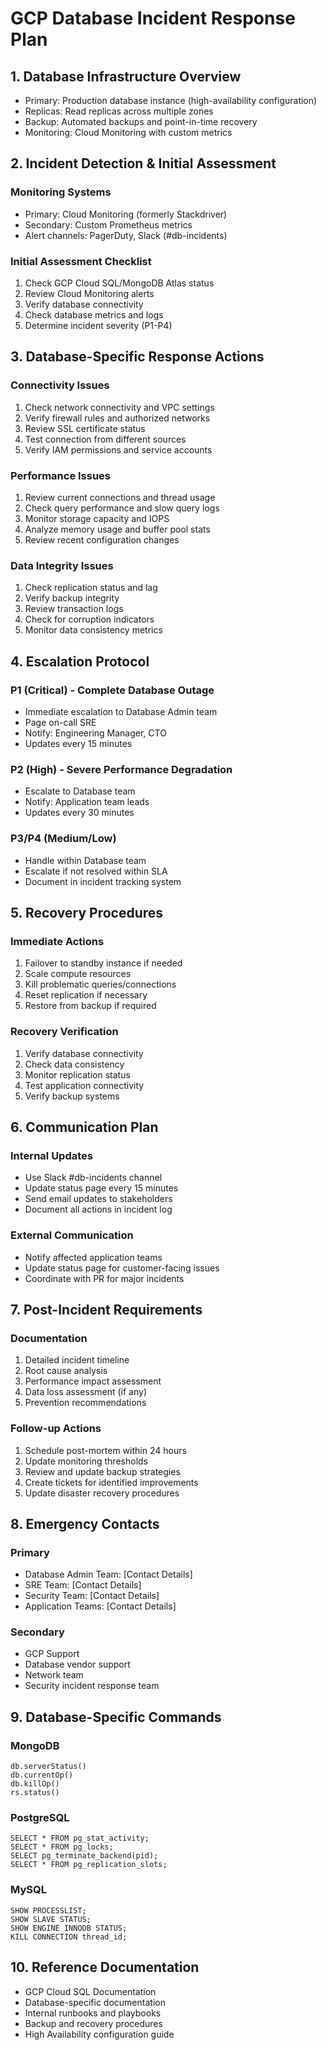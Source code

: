 # GCP Database Incident Response Plan

## 1. Database Infrastructure Overview
- Primary: Production database instance (high-availability configuration)
- Replicas: Read replicas across multiple zones
- Backup: Automated backups and point-in-time recovery
- Monitoring: Cloud Monitoring with custom metrics

## 2. Incident Detection & Initial Assessment

### Monitoring Systems
- Primary: Cloud Monitoring (formerly Stackdriver)
- Secondary: Custom Prometheus metrics
- Alert channels: PagerDuty, Slack (#db-incidents)

### Initial Assessment Checklist
1. Check GCP Cloud SQL/MongoDB Atlas status
2. Review Cloud Monitoring alerts
3. Verify database connectivity
4. Check database metrics and logs
5. Determine incident severity (P1-P4)

## 3. Database-Specific Response Actions

### Connectivity Issues
1. Check network connectivity and VPC settings
2. Verify firewall rules and authorized networks
3. Review SSL certificate status
4. Test connection from different sources
5. Verify IAM permissions and service accounts

### Performance Issues
1. Review current connections and thread usage
2. Check query performance and slow query logs
3. Monitor storage capacity and IOPS
4. Analyze memory usage and buffer pool stats
5. Review recent configuration changes

### Data Integrity Issues
1. Check replication status and lag
2. Verify backup integrity
3. Review transaction logs
4. Check for corruption indicators
5. Monitor data consistency metrics

## 4. Escalation Protocol

### P1 (Critical) - Complete Database Outage
- Immediate escalation to Database Admin team
- Page on-call SRE
- Notify: Engineering Manager, CTO
- Updates every 15 minutes

### P2 (High) - Severe Performance Degradation
- Escalate to Database team
- Notify: Application team leads
- Updates every 30 minutes

### P3/P4 (Medium/Low)
- Handle within Database team
- Escalate if not resolved within SLA
- Document in incident tracking system

## 5. Recovery Procedures

### Immediate Actions
1. Failover to standby instance if needed
2. Scale compute resources
3. Kill problematic queries/connections
4. Reset replication if necessary
5. Restore from backup if required

### Recovery Verification
1. Verify database connectivity
2. Check data consistency
3. Monitor replication status
4. Test application connectivity
5. Verify backup systems

## 6. Communication Plan

### Internal Updates
- Use Slack #db-incidents channel
- Update status page every 15 minutes
- Send email updates to stakeholders
- Document all actions in incident log

### External Communication
- Notify affected application teams
- Update status page for customer-facing issues
- Coordinate with PR for major incidents

## 7. Post-Incident Requirements

### Documentation
1. Detailed incident timeline
2. Root cause analysis
3. Performance impact assessment
4. Data loss assessment (if any)
5. Prevention recommendations

### Follow-up Actions
1. Schedule post-mortem within 24 hours
2. Update monitoring thresholds
3. Review and update backup strategies
4. Create tickets for identified improvements
5. Update disaster recovery procedures

## 8. Emergency Contacts

### Primary
- Database Admin Team: [Contact Details]
- SRE Team: [Contact Details]
- Security Team: [Contact Details]
- Application Teams: [Contact Details]

### Secondary
- GCP Support
- Database vendor support
- Network team
- Security incident response team

## 9. Database-Specific Commands

### MongoDB
```
db.serverStatus()
db.currentOp()
db.killOp()
rs.status()
```

### PostgreSQL
```
SELECT * FROM pg_stat_activity;
SELECT * FROM pg_locks;
SELECT pg_terminate_backend(pid);
SELECT * FROM pg_replication_slots;
```

### MySQL
```
SHOW PROCESSLIST;
SHOW SLAVE STATUS;
SHOW ENGINE INNODB STATUS;
KILL CONNECTION thread_id;
```

## 10. Reference Documentation
- GCP Cloud SQL Documentation
- Database-specific documentation
- Internal runbooks and playbooks
- Backup and recovery procedures
- High Availability configuration guide